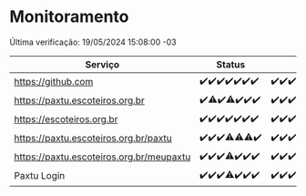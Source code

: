 # Monitoramento

Última verificação: 19/05/2024 15:08:00 -03

|Serviço|Status|Últimas 24h|
|---|---|---|
|https://github.com|<span title="2024-05-12: OK=24">✔️</span><span title="2024-05-13: OK=24">✔️</span><span title="2024-05-14: OK=24">✔️</span><span title="2024-05-15: OK=24">✔️</span><span title="2024-05-16: OK=24">✔️</span><span title="2024-05-17: OK=24">✔️</span><span title="2024-05-18: OK=18">✔️</span>|<span title="18/05/2024 15:08:00 -03 : 200">✔️</span><span title="18/05/2024 16:03:00 -03 : 200">✔️</span><span title="18/05/2024 17:07:00 -03 : 200">✔️</span><span title="18/05/2024 18:04:00 -03 : 200">✔️</span><span title="18/05/2024 19:04:00 -03 : 200">✔️</span><span title="18/05/2024 20:06:00 -03 : 200">✔️</span><span title="18/05/2024 21:34:00 -03 : 200">✔️</span><span title="18/05/2024 22:53:00 -03 : 200">✔️</span><span title="18/05/2024 23:23:00 -03 : 200">✔️</span><span title="19/05/2024 00:08:00 -03 : 200">✔️</span><span title="19/05/2024 01:08:00 -03 : 200">✔️</span><span title="19/05/2024 02:07:00 -03 : 200">✔️</span><span title="19/05/2024 03:08:00 -03 : 200">✔️</span><span title="19/05/2024 04:05:00 -03 : 200">✔️</span><span title="19/05/2024 05:08:00 -03 : 200">✔️</span><span title="19/05/2024 06:06:00 -03 : 200">✔️</span><span title="19/05/2024 07:06:00 -03 : 200">✔️</span><span title="19/05/2024 08:06:00 -03 : 200">✔️</span><span title="19/05/2024 09:10:00 -03 : 200">✔️</span><span title="19/05/2024 10:05:00 -03 : 200">✔️</span><span title="19/05/2024 11:04:00 -03 : 200">✔️</span><span title="19/05/2024 12:05:00 -03 : 200">✔️</span><span title="19/05/2024 13:07:00 -03 : 200">✔️</span><span title="19/05/2024 14:05:00 -03 : 200">✔️</span><span title="19/05/2024 15:08:00 -03 : 200">✔️</span>|
|https://paxtu.escoteiros.org.br|<span title="2024-05-12: OK=24">✔️</span><span title="2024-05-13: OK=23, Falhas=1">⚠️</span><span title="2024-05-14: OK=24">✔️</span><span title="2024-05-15: OK=23, Falhas=1">⚠️</span><span title="2024-05-16: OK=24">✔️</span><span title="2024-05-17: OK=24">✔️</span><span title="2024-05-18: OK=18">✔️</span>|<span title="18/05/2024 15:08:00 -03 : 200">✔️</span><span title="18/05/2024 16:03:00 -03 : 200">✔️</span><span title="18/05/2024 17:07:00 -03 : 200">✔️</span><span title="18/05/2024 18:04:00 -03 : 200">✔️</span><span title="18/05/2024 19:04:00 -03 : 0">❌</span><span title="18/05/2024 20:06:00 -03 : 200">✔️</span><span title="18/05/2024 21:34:00 -03 : 200">✔️</span><span title="18/05/2024 22:53:00 -03 : 200">✔️</span><span title="18/05/2024 23:23:00 -03 : 200">✔️</span><span title="19/05/2024 00:08:00 -03 : 200">✔️</span><span title="19/05/2024 01:08:00 -03 : 200">✔️</span><span title="19/05/2024 02:07:00 -03 : 200">✔️</span><span title="19/05/2024 03:08:00 -03 : 200">✔️</span><span title="19/05/2024 04:05:00 -03 : 200">✔️</span><span title="19/05/2024 05:08:00 -03 : 200">✔️</span><span title="19/05/2024 06:06:00 -03 : 200">✔️</span><span title="19/05/2024 07:06:00 -03 : 200">✔️</span><span title="19/05/2024 08:06:00 -03 : 200">✔️</span><span title="19/05/2024 09:10:00 -03 : 200">✔️</span><span title="19/05/2024 10:05:00 -03 : 200">✔️</span><span title="19/05/2024 11:04:00 -03 : 200">✔️</span><span title="19/05/2024 12:05:00 -03 : 200">✔️</span><span title="19/05/2024 13:07:00 -03 : 200">✔️</span><span title="19/05/2024 14:05:00 -03 : 200">✔️</span><span title="19/05/2024 15:08:00 -03 : 200">✔️</span>|
|https://escoteiros.org.br|<span title="2024-05-12: OK=24">✔️</span><span title="2024-05-13: OK=24">✔️</span><span title="2024-05-14: OK=24">✔️</span><span title="2024-05-15: OK=24">✔️</span><span title="2024-05-16: OK=24">✔️</span><span title="2024-05-17: OK=24">✔️</span><span title="2024-05-18: OK=18">✔️</span>|<span title="18/05/2024 15:08:00 -03 : 200">✔️</span><span title="18/05/2024 16:03:00 -03 : 200">✔️</span><span title="18/05/2024 17:07:00 -03 : 200">✔️</span><span title="18/05/2024 18:04:00 -03 : 200">✔️</span><span title="18/05/2024 19:04:00 -03 : 200">✔️</span><span title="18/05/2024 20:06:00 -03 : 200">✔️</span><span title="18/05/2024 21:35:00 -03 : 200">✔️</span><span title="18/05/2024 22:53:00 -03 : 200">✔️</span><span title="18/05/2024 23:23:00 -03 : 200">✔️</span><span title="19/05/2024 00:08:00 -03 : 200">✔️</span><span title="19/05/2024 01:08:00 -03 : 200">✔️</span><span title="19/05/2024 02:07:00 -03 : 200">✔️</span><span title="19/05/2024 03:08:00 -03 : 200">✔️</span><span title="19/05/2024 04:05:00 -03 : 200">✔️</span><span title="19/05/2024 05:08:00 -03 : 200">✔️</span><span title="19/05/2024 06:06:00 -03 : 200">✔️</span><span title="19/05/2024 07:06:00 -03 : 200">✔️</span><span title="19/05/2024 08:06:00 -03 : 200">✔️</span><span title="19/05/2024 09:10:00 -03 : 200">✔️</span><span title="19/05/2024 10:05:00 -03 : 200">✔️</span><span title="19/05/2024 11:04:00 -03 : 200">✔️</span><span title="19/05/2024 12:05:00 -03 : 200">✔️</span><span title="19/05/2024 13:07:00 -03 : 200">✔️</span><span title="19/05/2024 14:05:00 -03 : 200">✔️</span><span title="19/05/2024 15:08:00 -03 : 200">✔️</span>|
|https://paxtu.escoteiros.org.br/paxtu|<span title="2024-05-12: OK=24">✔️</span><span title="2024-05-13: OK=24">✔️</span><span title="2024-05-14: OK=24">✔️</span><span title="2024-05-15: OK=23, Falhas=1">⚠️</span><span title="2024-05-16: OK=23, Falhas=1">⚠️</span><span title="2024-05-17: OK=23, Falhas=1">⚠️</span><span title="2024-05-18: OK=18">✔️</span>|<span title="18/05/2024 15:08:00 -03 : 200">✔️</span><span title="18/05/2024 16:03:00 -03 : 200">✔️</span><span title="18/05/2024 17:07:00 -03 : 200">✔️</span><span title="18/05/2024 18:04:00 -03 : 200">✔️</span><span title="18/05/2024 19:04:00 -03 : 200">✔️</span><span title="18/05/2024 20:06:00 -03 : 200">✔️</span><span title="18/05/2024 21:35:00 -03 : 200">✔️</span><span title="18/05/2024 22:53:00 -03 : 200">✔️</span><span title="18/05/2024 23:23:00 -03 : 200">✔️</span><span title="19/05/2024 00:08:00 -03 : 200">✔️</span><span title="19/05/2024 01:08:00 -03 : 200">✔️</span><span title="19/05/2024 02:07:00 -03 : 200">✔️</span><span title="19/05/2024 03:08:00 -03 : 200">✔️</span><span title="19/05/2024 04:05:00 -03 : 200">✔️</span><span title="19/05/2024 05:08:00 -03 : 200">✔️</span><span title="19/05/2024 06:06:00 -03 : 200">✔️</span><span title="19/05/2024 07:06:00 -03 : 200">✔️</span><span title="19/05/2024 08:06:00 -03 : 200">✔️</span><span title="19/05/2024 09:10:00 -03 : 200">✔️</span><span title="19/05/2024 10:05:00 -03 : 200">✔️</span><span title="19/05/2024 11:04:00 -03 : 200">✔️</span><span title="19/05/2024 12:05:00 -03 : 200">✔️</span><span title="19/05/2024 13:07:00 -03 : 200">✔️</span><span title="19/05/2024 14:05:00 -03 : 200">✔️</span><span title="19/05/2024 15:08:00 -03 : 200">✔️</span>|
|https://paxtu.escoteiros.org.br/meupaxtu|<span title="2024-05-12: OK=24">✔️</span><span title="2024-05-13: OK=24">✔️</span><span title="2024-05-14: OK=24">✔️</span><span title="2024-05-15: OK=23, Falhas=1">⚠️</span><span title="2024-05-16: OK=24">✔️</span><span title="2024-05-17: OK=24">✔️</span><span title="2024-05-18: OK=18">✔️</span>|<span title="18/05/2024 15:08:00 -03 : 200">✔️</span><span title="18/05/2024 16:03:00 -03 : 200">✔️</span><span title="18/05/2024 17:07:00 -03 : 200">✔️</span><span title="18/05/2024 18:04:00 -03 : 200">✔️</span><span title="18/05/2024 19:04:00 -03 : 200">✔️</span><span title="18/05/2024 20:06:00 -03 : 200">✔️</span><span title="18/05/2024 21:35:00 -03 : 200">✔️</span><span title="18/05/2024 22:53:00 -03 : 200">✔️</span><span title="18/05/2024 23:23:00 -03 : 200">✔️</span><span title="19/05/2024 00:08:00 -03 : 200">✔️</span><span title="19/05/2024 01:08:00 -03 : 200">✔️</span><span title="19/05/2024 02:07:00 -03 : 200">✔️</span><span title="19/05/2024 03:08:00 -03 : 200">✔️</span><span title="19/05/2024 04:05:00 -03 : 200">✔️</span><span title="19/05/2024 05:08:00 -03 : 200">✔️</span><span title="19/05/2024 06:06:00 -03 : 200">✔️</span><span title="19/05/2024 07:06:00 -03 : 200">✔️</span><span title="19/05/2024 08:06:00 -03 : 200">✔️</span><span title="19/05/2024 09:10:00 -03 : 200">✔️</span><span title="19/05/2024 10:05:00 -03 : 200">✔️</span><span title="19/05/2024 11:04:00 -03 : 200">✔️</span><span title="19/05/2024 12:05:00 -03 : 200">✔️</span><span title="19/05/2024 13:07:00 -03 : 200">✔️</span><span title="19/05/2024 14:05:00 -03 : 200">✔️</span><span title="19/05/2024 15:08:00 -03 : 200">✔️</span>|
|Paxtu Login|<span title="2024-05-12: OK=24">✔️</span><span title="2024-05-13: OK=24">✔️</span><span title="2024-05-14: OK=24">✔️</span><span title="2024-05-15: OK=23, Falhas=1">⚠️</span><span title="2024-05-16: OK=24">✔️</span><span title="2024-05-17: OK=24">✔️</span><span title="2024-05-18: OK=18">✔️</span>|<span title="18/05/2024 15:08:00 -03 : 200">✔️</span><span title="18/05/2024 16:03:00 -03 : 200">✔️</span><span title="18/05/2024 17:07:00 -03 : 200">✔️</span><span title="18/05/2024 18:04:00 -03 : 200">✔️</span><span title="18/05/2024 19:04:00 -03 : 200">✔️</span><span title="18/05/2024 20:06:00 -03 : 200">✔️</span><span title="18/05/2024 21:35:00 -03 : 200">✔️</span><span title="18/05/2024 22:53:00 -03 : 200">✔️</span><span title="18/05/2024 23:23:00 -03 : 200">✔️</span><span title="19/05/2024 00:08:00 -03 : 200">✔️</span><span title="19/05/2024 01:08:00 -03 : 200">✔️</span><span title="19/05/2024 02:07:00 -03 : 200">✔️</span><span title="19/05/2024 03:08:00 -03 : 200">✔️</span><span title="19/05/2024 04:05:00 -03 : 200">✔️</span><span title="19/05/2024 05:08:00 -03 : 200">✔️</span><span title="19/05/2024 06:06:00 -03 : 200">✔️</span><span title="19/05/2024 07:06:00 -03 : 200">✔️</span><span title="19/05/2024 08:06:00 -03 : 200">✔️</span><span title="19/05/2024 09:10:00 -03 : 200">✔️</span><span title="19/05/2024 10:05:00 -03 : 200">✔️</span><span title="19/05/2024 11:04:00 -03 : 200">✔️</span><span title="19/05/2024 12:05:00 -03 : 200">✔️</span><span title="19/05/2024 13:07:00 -03 : 200">✔️</span><span title="19/05/2024 14:05:00 -03 : 200">✔️</span><span title="19/05/2024 15:08:00 -03 : 200">✔️</span>|
